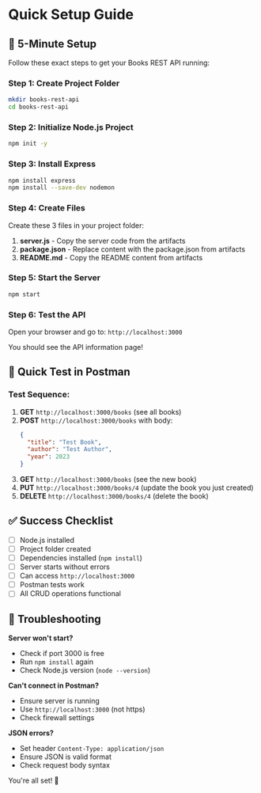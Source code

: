 # Quick Setup Guide

## 🚀 5-Minute Setup

Follow these exact steps to get your Books REST API running:

### Step 1: Create Project Folder
```bash
mkdir books-rest-api
cd books-rest-api
```

### Step 2: Initialize Node.js Project
```bash
npm init -y
```

### Step 3: Install Express
```bash
npm install express
npm install --save-dev nodemon
```

### Step 4: Create Files
Create these 3 files in your project folder:

1. **server.js** - Copy the server code from the artifacts
2. **package.json** - Replace content with the package.json from artifacts  
3. **README.md** - Copy the README content from artifacts

### Step 5: Start the Server
```bash
npm start
```

### Step 6: Test the API
Open your browser and go to: `http://localhost:3000`

You should see the API information page!

## 🧪 Quick Test in Postman

### Test Sequence:
1. **GET** `http://localhost:3000/books` (see all books)
2. **POST** `http://localhost:3000/books` with body:
   ```json
   {
     "title": "Test Book",
     "author": "Test Author", 
     "year": 2023
   }
   ```
3. **GET** `http://localhost:3000/books` (see the new book)
4. **PUT** `http://localhost:3000/books/4` (update the book you just created)
5. **DELETE** `http://localhost:3000/books/4` (delete the book)

## ✅ Success Checklist

- [ ] Node.js installed
- [ ] Project folder created
- [ ] Dependencies installed (`npm install`)
- [ ] Server starts without errors
- [ ] Can access `http://localhost:3000`
- [ ] Postman tests work
- [ ] All CRUD operations functional

## 🔧 Troubleshooting

**Server won't start?**
- Check if port 3000 is free
- Run `npm install` again
- Check Node.js version (`node --version`)

**Can't connect in Postman?**
- Ensure server is running
- Use `http://localhost:3000` (not https)
- Check firewall settings

**JSON errors?**
- Set header `Content-Type: application/json`
- Ensure JSON is valid format
- Check request body syntax

You're all set! 🎉